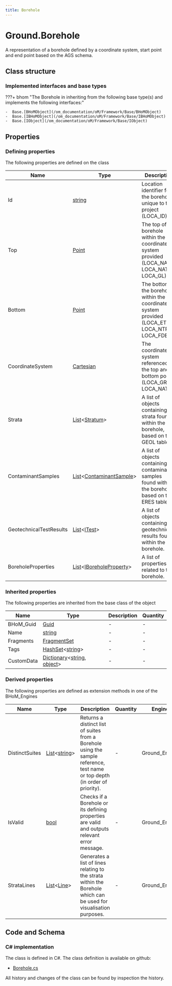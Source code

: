 ```yaml
---
title: Borehole
---
```


# Ground.Borehole

A representation of a borehole defined by a coordinate system, start point and end point based on the AGS schema.

## Class structure

### Implemented interfaces and base types

???+ bhom "The Borehole in inheriting from the following base type(s) and implements the following interfaces:"

    -  Base.[BHoMObject](/om_documentation/oM/Framework/Base/BHoMObject)
    -  Base.[IBHoMObject](/om_documentation/oM/Framework/Base/IBHoMObject)
    -  Base.[IObject](/om_documentation/oM/Framework/Base/IObject)


## Properties



### Defining properties

The following properties are defined on the class

| Name             | Type             | Description      | Quantity         |
|------------------|------------------|------------------|------------------|
| Id | [string](https://learn.microsoft.com/en-us/dotnet/api/System.String?view=netstandard-2.0) | Location identifier for the borehole unique to the project (LOCA_ID). | - |
| Top | [Point](/om_documentation/oM/Dimensional/Geometry/Point) | The top of the borehole within the coordinate system provided (LOCA_NATE, LOCA_NATEN, LOCA_GL). | - |
| Bottom | [Point](/om_documentation/oM/Dimensional/Geometry/Point) | The bottom of the borehole within the coordinate system provided (LOCA_ETRV, LOCA_NTRV, LOCA_FDEP). | - |
| CoordinateSystem | [Cartesian](/om_documentation/oM/Dimensional/Geometry/CoordinateSystem/Cartesian) | The coordinate system referenced by the top and bottom point. (LOCA_GREF, LOCA_NATD). | - |
| Strata | [List](https://learn.microsoft.com/en-us/dotnet/api/System.Collections.Generic.List-1?view=netstandard-2.0)&lt;[Stratum](/om_documentation/oM/Analytical/Ground/Stratum)&gt; | A list of objects containing the strata found within the borehole, based on the GEOL table. | - |
| ContaminantSamples | [List](https://learn.microsoft.com/en-us/dotnet/api/System.Collections.Generic.List-1?view=netstandard-2.0)&lt;[ContaminantSample](/om_documentation/oM/Analytical/Ground/ContaminantSample)&gt; | A list of objects containing the contaminant samples found within the borehole, based on the ERES table. | - |
| GeotechnicalTestResults | [List](https://learn.microsoft.com/en-us/dotnet/api/System.Collections.Generic.List-1?view=netstandard-2.0)&lt;[ITest](/om_documentation/oM/Analytical/Ground/ITest)&gt; | A list of objects containing the geotechnical results found within the borehole. | - |
| BoreholeProperties | [List](https://learn.microsoft.com/en-us/dotnet/api/System.Collections.Generic.List-1?view=netstandard-2.0)&lt;[IBoreholeProperty](/om_documentation/oM/Analytical/Ground/IBoreholeProperty)&gt; | A list of properties related to the borehole. | - |


### Inherited properties
The following properties are inherited from the base class of the object

| Name             | Type             | Description      | Quantity         |
|------------------|------------------|------------------|------------------|
| BHoM_Guid | [Guid](https://learn.microsoft.com/en-us/dotnet/api/System.Guid?view=netstandard-2.0) | - | - |
| Name | [string](https://learn.microsoft.com/en-us/dotnet/api/System.String?view=netstandard-2.0) | - | - |
| Fragments | [FragmentSet](/om_documentation/oM/Framework/Base/FragmentSet) | - | - |
| Tags | [HashSet](https://learn.microsoft.com/en-us/dotnet/api/System.Collections.Generic.HashSet-1?view=netstandard-2.0)&lt;[string](https://learn.microsoft.com/en-us/dotnet/api/System.String?view=netstandard-2.0)&gt; | - | - |
| CustomData | [Dictionary](https://learn.microsoft.com/en-us/dotnet/api/System.Collections.Generic.Dictionary-2?view=netstandard-2.0)&lt;[string](https://learn.microsoft.com/en-us/dotnet/api/System.String?view=netstandard-2.0), [object](https://learn.microsoft.com/en-us/dotnet/api/System.Object?view=netstandard-2.0)&gt; | - | - |


### Derived properties

The following properties are defined as extension methods in one of the BHoM_Engines

| Name             | Type             | Description      | Quantity         | Engine           |
|------------------|------------------|------------------|------------------|------------------|
| DistinctSuites | [List](https://learn.microsoft.com/en-us/dotnet/api/System.Collections.Generic.List-1?view=netstandard-2.0)&lt;[string](https://learn.microsoft.com/en-us/dotnet/api/System.String?view=netstandard-2.0)&gt; | Returns a distinct list of suites from a Borehole using the sample reference, test name or top depth (in order of priority). | - | Ground_Engine |
| IsValid | [bool](https://learn.microsoft.com/en-us/dotnet/api/System.Boolean?view=netstandard-2.0) | Checks if a Borehole or its defining properties are valid and outputs relevant error message. | - | Ground_Engine |
| StrataLines | [List](https://learn.microsoft.com/en-us/dotnet/api/System.Collections.Generic.List-1?view=netstandard-2.0)&lt;[Line](/om_documentation/oM/Dimensional/Geometry/Line)&gt; | Generates a list of lines relating to the strata within the Borehole which can be used for visualisation purposes. | - | Ground_Engine |


## Code and Schema

### C# implementation

The class is defined in C#. The class definition is available on github:

- [Borehole.cs](https://github.com/BHoM/BHoM/blob/develop/Ground_oM/Borehole.cs)

All history and changes of the class can be found by inspection the history.
